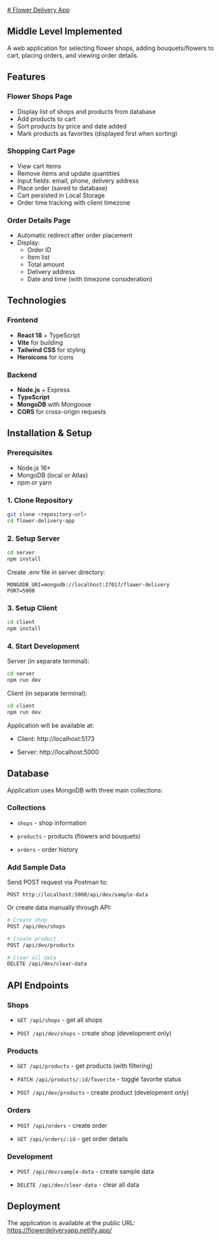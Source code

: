 [# Flower Delivery App](https://flowerdeliveryapp.netlify.app/)

## Middle Level Implemented


A web application for selecting flower shops, adding bouquets/flowers to cart, placing orders, and viewing order details.

## Features

### Flower Shops Page
- Display list of shops and products from database
- Add products to cart
- Sort products by price and date added
- Mark products as favorites (displayed first when sorting)

### Shopping Cart Page
- View cart items
- Remove items and update quantities
- Input fields: email, phone, delivery address
- Place order (saved to database)
- Cart persisted in Local Storage
- Order time tracking with client timezone

### Order Details Page
- Automatic redirect after order placement
- Display:
  - Order ID
  - Item list
  - Total amount
  - Delivery address
  - Date and time (with timezone consideration)

## Technologies

### Frontend
- **React 18** + TypeScript
- **Vite** for building
- **Tailwind CSS** for styling
- **Heroicons** for icons

### Backend
- **Node.js** + Express
- **TypeScript**
- **MongoDB** with Mongoose
- **CORS** for cross-origin requests

## Installation & Setup

### Prerequisites
- Node.js 16+
- MongoDB (local or Atlas)
- npm or yarn

### 1. Clone Repository
```bash
git clone <repository-url>
cd flower-delivery-app
```
### 2. Setup Server
```bash
cd server
npm install
```
Create .env file in server directory:
```env
MONGODB_URI=mongodb://localhost:27017/flower-delivery
PORT=5000
```
### 3. Setup Client
```bash
cd client
npm install
```
### 4. Start Development
Server (in separate terminal):

```bash
cd server
npm run dev
```
Client (in separate terminal):

```bash
cd client
npm run dev
```
Application will be available at:

- Client: http://localhost:5173

- Server: http://localhost:5000

## Database
Application uses MongoDB with three main collections:

### Collections
- `shops` - shop information

- `products` - products (flowers and bouquets)

- `orders` - order history

### Add Sample Data
Send POST request via Postman to:

```text
POST http://localhost:5000/api/dev/sample-data
```
Or create data manually through API:

```bash
# Create shop
POST /api/dev/shops

# Create product
POST /api/dev/products

# Clear all data
DELETE /api/dev/clear-data
```
## API Endpoints
### Shops
- `GET /api/shops` - get all shops

- `POST /api/dev/shops` - create shop (development only)

### Products
- `GET /api/products` - get products (with filtering)

- `PATCH /api/products/:id/favorite` - toggle favorite status

- `POST /api/dev/products` - create product (development only)

### Orders
- `POST /api/orders` - create order

- `GET /api/orders/:id` - get order details

### Development
- `POST /api/dev/sample-data` - create sample data

- `DELETE /api/dev/clear-data` - clear all data

## Deployment
The application is available at the public URL:   
https://flowerdeliveryapp.netlify.app/
